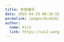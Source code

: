 ```yaml
---
title: 多级缓存
date: 2025-04-29 08:16:55
permalink: /pages/6ce426/
author: 
  name: Kiro
  link: https://cai2.wang
---
```

